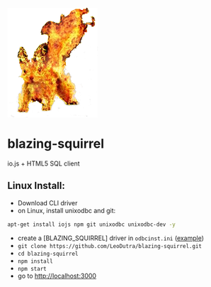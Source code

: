 ![blazing-squirrel](public/images/bs.png)
# blazing-squirrel #
io.js + HTML5 SQL client

## Linux Install:
+ Download CLI driver
+ on Linux, install unixodbc and git:
```sh
apt-get install iojs npm git unixodbc unixodbc-dev -y
```
+ create a [BLAZING_SQUIRREL] driver in `odbcinst.ini` ([example](examples/linux/odbcinst.ini))
+ `git clone https://github.com/LeoDutra/blazing-squirrel.git`
+ `cd blazing-squirrel`
+ `npm install`
+ `npm start`
+ go to [http://localhost:3000]()
